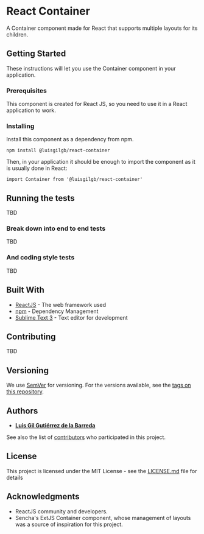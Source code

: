 # React Container

A Container component made for React that supports multiple layouts for its children.

## Getting Started

These instructions will let you use the Container component in your application.

### Prerequisites

This component is created for React JS, so you need to use it in a React application to work.


### Installing

Install this component as a dependency from npm.

```
npm install @luisgilgb/react-container
```

Then, in your application it should be enough to import the component as it is usually done in React:

```
import Container from '@luisgilgb/react-container'
```

## Running the tests

TBD

### Break down into end to end tests

TBD

### And coding style tests

TBD

## Built With

* [ReactJS](http://reactjs.org/) - The web framework used
* [npm](https://www.npmjs.org/) - Dependency Management
* [Sublime Text 3](https://www.sublimetext.com/) - Text editor for development

## Contributing

TBD

## Versioning

We use [SemVer](http://semver.org/) for versioning. For the versions available, see the [tags on this repository](https://github.com/LuisGilGB/react-container/tags).

## Authors

* **[Luis Gil Gutiérrez de la Barreda](https://github.com/LuisGilGB)**

See also the list of [contributors](https://github.com/LuisGilGB/react-container/contributors) who participated in this project.

## License

This project is licensed under the MIT License - see the [LICENSE.md](LICENSE.md) file for details

## Acknowledgments

* ReactJS community and developers.
* Sencha's ExtJS Container component, whose management of layouts was a source of inspiration for this project.
